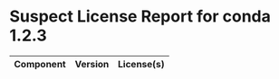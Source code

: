 
Suspect License Report for conda 1.2.3
======================================

|Component|Version|License(s)|
| :--- | :--- | :--- |
